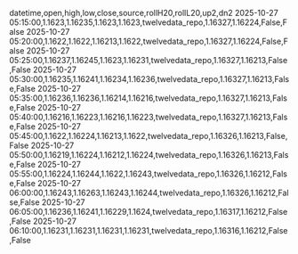 datetime,open,high,low,close,source,rollH20,rollL20,up2,dn2
2025-10-27 05:15:00,1.1623,1.16235,1.1623,1.1623,twelvedata_repo,1.16327,1.16224,False,False
2025-10-27 05:20:00,1.1622,1.1622,1.16213,1.1622,twelvedata_repo,1.16327,1.16224,False,False
2025-10-27 05:25:00,1.16237,1.16245,1.1623,1.16231,twelvedata_repo,1.16327,1.16213,False,False
2025-10-27 05:30:00,1.16235,1.16241,1.16234,1.16236,twelvedata_repo,1.16327,1.16213,False,False
2025-10-27 05:35:00,1.16236,1.16236,1.16214,1.16216,twelvedata_repo,1.16327,1.16213,False,False
2025-10-27 05:40:00,1.16216,1.16223,1.16216,1.16223,twelvedata_repo,1.16327,1.16213,False,False
2025-10-27 05:45:00,1.1622,1.16224,1.16213,1.1622,twelvedata_repo,1.16326,1.16213,False,False
2025-10-27 05:50:00,1.16219,1.16224,1.16212,1.16224,twelvedata_repo,1.16326,1.16213,False,False
2025-10-27 05:55:00,1.16224,1.16244,1.1622,1.16243,twelvedata_repo,1.16326,1.16212,False,False
2025-10-27 06:00:00,1.16243,1.16263,1.16243,1.16244,twelvedata_repo,1.16326,1.16212,False,False
2025-10-27 06:05:00,1.16236,1.16241,1.16229,1.1624,twelvedata_repo,1.16317,1.16212,False,False
2025-10-27 06:10:00,1.16231,1.16231,1.16231,1.16231,twelvedata_repo,1.16316,1.16212,False,False
